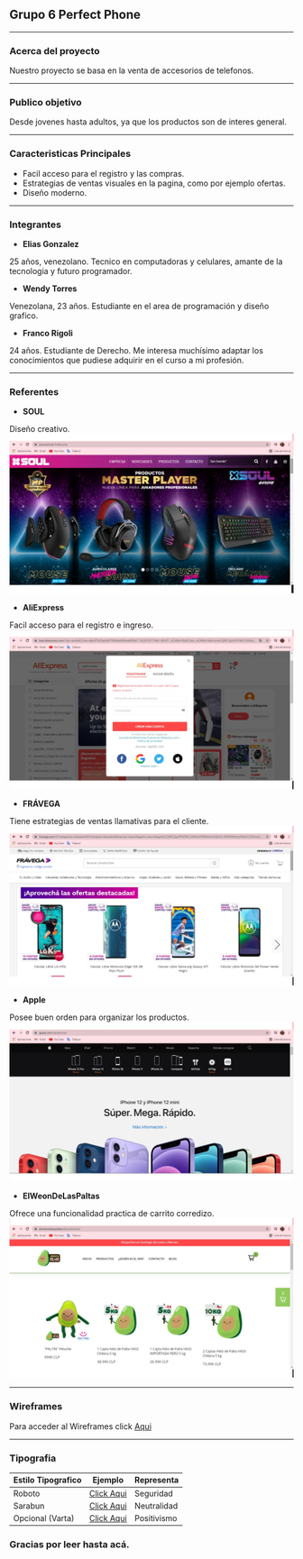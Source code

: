 ## **Grupo 6 Perfect Phone**
___
### **Acerca del proyecto**
Nuestro proyecto se basa en la venta de accesorios de telefonos.
___
### **Publico objetivo**
Desde jovenes hasta adultos, ya que los productos son de interes general.
___
### **Caracteristicas Principales**
- Facil acceso para el registro y las compras.
- Estrategias de ventas visuales en la pagina, como por ejemplo ofertas.
- Diseño moderno.
___
### **Integrantes**
- **Elias Gonzalez**

25 años, venezolano. Tecnico en computadoras y celulares, amante de la tecnologia y futuro programador.

- **Wendy Torres**

Venezolana, 23 años. Estudiante en el area de programación y diseño grafico.

- **Franco Rigoli**

24 años. Estudiante de Derecho. Me interesa muchísimo adaptar los conocimientos que pudiese adquirir en el curso a mi profesión. 
___
### **Referentes**
- **SOUL**

Diseño creativo.
<img src="img/soul.jpg">

- **AliExpress**

Facil acceso para el registro e ingreso.
<img src="img/aliexpress.jpg">

- **FRÁVEGA**

Tiene estrategias de ventas llamativas para el cliente.
<img src="img/fravega.jpg">


- **Apple**

Posee buen orden para organizar los productos.
<img src="img/apple.jpg">


- **ElWeonDeLasPaltas**

Ofrece una funcionalidad practica de carrito corredizo.
<img src="img/paltas.jpg">
___
### **Wireframes**
Para acceder al Wireframes click [Aqui](https://www.figma.com/file/2orbMlNfO97jfdHHqfMwvy/Perfect-Phone?node-id=0%3A1 "Aqui")
___
### **Tipografia**

|**Estilo Tipografico**|**Ejemplo**|**Representa**
| ------------ | ------------ | ------------ |
|Roboto| [Click Aqui](https://fonts.google.com/specimen/Roboto?category=Sans+Serif&preview.size=64&preview.layout=row#standard-styles "Click Aqui")|Seguridad
|Sarabun|[Click Aqui](https://fonts.google.com/specimen/Sarabun?category=Sans+Serif&preview.size=64&preview.layout=row#pairings "Click aqui")|Neutralidad
|Opcional (Varta)|[Click Aqui](https://fonts.google.com/specimen/Varta?category=Sans+Serif#pairings "Click Aqui")|Positivismo

### **Gracias por leer hasta acá.**
